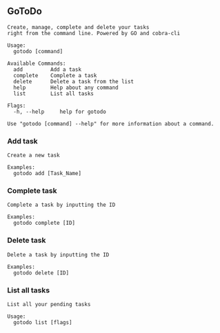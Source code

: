 ## GoToDo

```
Create, manage, complete and delete your tasks
right from the command line. Powered by GO and cobra-cli

Usage:
  gotodo [command]

Available Commands:
  add         Add a task
  complete    Complete a task
  delete      Delete a task from the list
  help        Help about any command
  list        List all tasks

Flags:
  -h, --help     help for gotodo

Use "gotodo [command] --help" for more information about a command.
```

### Add task

```
Create a new task

Examples:
  gotodo add [Task_Name]
```

### Complete task

```
Complete a task by inputting the ID

Examples:
  gotodo complete [ID]
```

### Delete task

```
Delete a task by inputting the ID

Examples:
  gotodo delete [ID]
```

### List all tasks

```
List all your pending tasks

Usage:
  gotodo list [flags]
```
